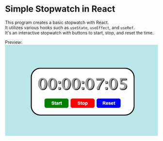 # Simple Stopwatch in React
This program creates a basic stopwatch with React.  
It utilizes various hooks such as `useState`, `useEffect`, and `useRef`.  
It's an interactive stopwatch with buttons to start, stop, and reset the time.

Preview:  
<img src="./src/assets/stopwatch-preview.png" alt="Preview of Stopwatch">